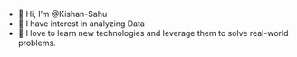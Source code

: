 - 👋 Hi, I’m @Kishan-Sahu
- 👀 I have interest in analyzing Data
- 🌱 I love to learn new technologies and leverage them to solve real-world problems.


<!---
Kishan-Sahu/Kishan-Sahu is a ✨ special ✨ repository because its `README.md` (this file) appears on your GitHub profile.
You can click the Preview link to take a look at your changes.
--->
